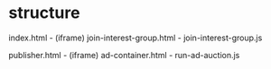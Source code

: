 # structure
index.html
    - (iframe) join-interest-group.html
        - join-interest-group.js

publisher.html
    - (iframe) ad-container.html
        - run-ad-auction.js 